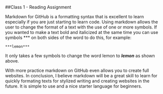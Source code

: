 ##Class 1 - Reading Assignment

Markdown for GitHub is a formatting syntax that is excellent to learn especially if you are just starting to learn code. Using markdown allows the user to change the format of a text with the use of one or more symbols.
If you wanted to make a text bold and italicized at the same time you can use symbols *** on both sides of the word to do this, for example:
```
***lemon***
```
It only takes a few symbols to change the word lemon to ***lemon*** as shown above.

With more practice markdown on GitHub even allows you to create full websites. In conclusion, I believe markdown will be a great skill to learn for quickly formating texts for stylized writing and creating websites in the future. It is simple to use and a nice starter language for beginners.

